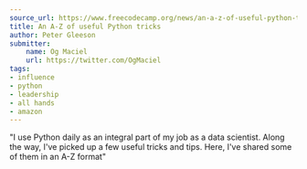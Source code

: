```yaml
---
source_url: https://www.freecodecamp.org/news/an-a-z-of-useful-python-tricks-b467524ee747/
title: An A-Z of useful Python tricks
author: Peter Gleeson
submitter:
    name: Og Maciel
    url: https://twitter.com/OgMaciel
tags:
- influence
- python
- leadership
- all hands
- amazon
---
```


"I use Python daily as an integral part of my job as a data scientist. Along the way, I've picked up a few useful tricks and tips. Here, I've shared some of them in an A-Z format" 

